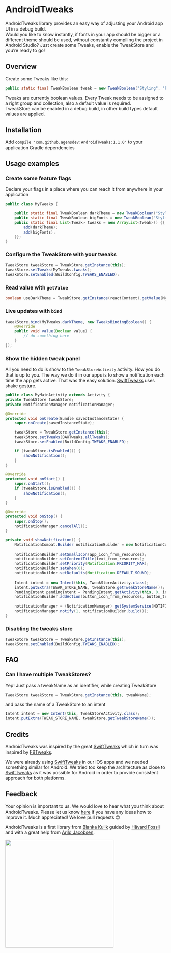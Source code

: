 # AndroidTweaks

AndroidTweaks library provides an easy way of adjusting your Android app UI in a debug build.  
Would you like to know instantly, if fonts in your app should be bigger or a different theme should be used, without constantly compiling the project in Android Studio? Just create some Tweaks, enable the TweakStore and you’re ready to go!

## Overview

Create some Tweaks like this:

```java
public static final TweakBoolean tweak = new TweakBoolean("Styling", "Fonts", "Big", false);
```

Tweaks are currently boolean values. Every Tweak needs to be assigned to a right group and collection, also a default value is required.  
TweakStore can be enabled in a debug build, in other build types default values are applied.

## Installation

Add `compile 'com.github.agensdev:AndroidTweaks:1.1.0'` to your application Gradle dependencies

## Usage examples

### Create some feature flags

Declare your flags in a place where you can reach it from anywhere in your application
```java
public class MyTweaks {

    public static final TweakBoolean darkTheme = new TweakBoolean("Styling", "Theme", "Dark", false);
    public static final TweakBoolean bigFonts = new TweakBoolean("Styling", "Fonts", "Big", true);
    public static final List<Tweak> tweaks = new ArrayList<Tweak>() {{
        add(darkTheme);
        add(bigFonts);
    }};
}
```

### Configure the TweakStore with your tweaks

```java
TweakStore tweakStore = TweakStore.getInstance(this);
tweakStore.setTweaks(MyTweaks.tweaks);
tweakStore.setEnabled(BuildConfig.TWEAKS_ENABLED);
```

### Read value with `getValue`
```java
boolean useDarkTheme = TweakStore.getInstance(reactContext).getValue(MyTweaks.darkTheme)
```

### Live updates with `bind`

```java
tweakStore.bind(MyTweaks.darkTheme, new TweaksBindingBoolean() {
    @Override
    public void value(Boolean value) {
        // do something here
    }
});
```

### Show the hidden tweak panel

All you need to do is show to the `TweakStoreActivity` activity. How you do that is up to you. The way we do it in our apps is to show a notification each time the app gets active. That was the easy solution. [SwiftTweaks](https://github.com/Khan/SwiftTweaks) uses shake gesture. 

```java
public class MyMainActivity extends Activity {
private TweakStore tweakStore;
private NotificationManager notificationManager;

@Override
protected void onCreate(Bundle savedInstanceState) {
    super.onCreate(savedInstanceState);

    tweakStore = TweakStore.getInstance(this);
    tweakStore.setTweaks(BAXTweaks.allTweaks);
    tweakStore.setEnabled(BuildConfig.TWEAKS_ENABLED);

    if (tweakStore.isEnabled()) {
        showNotification();
    }
}

@Override
protected void onStart() {
    super.onStart();
    if (tweakStore.isEnabled()) {
        showNotification();
    }
}

@Override
protected void onStop() {
    super.onStop();
    notificationManager.cancelAll();
}

private void showNotification() {
    NotificationCompat.Builder notificationBuilder = new NotificationCompat.Builder(this);
    
    notificationBuilder.setSmallIcon(app_icon_from_resources);
    notificationBuilder.setContentTitle(text_from_resources);
    notificationBuilder.setPriority(Notification.PRIORITY_MAX);
    notificationBuilder.setWhen(0);
    notificationBuilder.setDefaults(Notification.DEFAULT_SOUND);
    
    Intent intent = new Intent(this, TweakStoreActivity.class);
    intent.putExtra(TWEAK_STORE_NAME, tweakStore.getTweakStoreName());
    PendingIntent pendingIntent = PendingIntent.getActivity(this, 0, intent, PendingIntent.FLAG_UPDATE_CURRENT);
    notificationBuilder.addAction(button_icon_from_resources, button_text_from_resources, pendingIntent);
    
    notificationManager = (NotificationManager) getSystemService(NOTIFICATION_SERVICE);
    notificationManager.notify(1, notificationBuilder.build());
}
```


### Disabling the tweaks store

```java
TweakStore tweakStore = TweakStore.getInstance(this);
tweakStore.setEnabled(BuildConfig.TWEAKS_ENABLED);
```

## FAQ

### Can I have multiple TweakStores?

Yep! Just pass a tweakName as an identifier, while creating TweakStore
```java
TweakStore tweakStore = TweakStore.getInstance(this, tweakName);
```

and pass the name of a TweakStore to an intent
```java
Intent intent = new Intent(this, TweakStoreActivity.class);
intent.putExtra(TWEAK_STORE_NAME, tweakStore.getTweakStoreName());
```

## Credits

AndroidTweaks was inspired by the great [SwiftTweaks](https://github.com/Khan/SwiftTweaks) which in turn was inspired by [FBTweaks](https://github.com/facebook/Tweaks/).

We were already using [SwiftTweaks](https://github.com/Khan/SwiftTweaks) in our iOS apps and we needed something similar for  Android. We tried too keep the architecture as close to [SwiftTweaks](https://github.com/Khan/SwiftTweaks) as it was possible for Android in order to provide consistent approach for both platforms.

## Feedback

Your opinion is important to us. We would love to hear what you think about AndroidTweaks. Please let us know [here](https://github.com/agensdev/AndroidTweaks/issues) if you have any ideas how to improve it. Much appreciated! We love pull requests :heart_eyes:

AndroidTweaks is a first library from [Blanka Kulik](https://github.com/blashca) guided by [Håvard Fossli](https://github.com/hfossli) and with a great help from [Arild Jacobsen](https://github.com/Ehyeh-Asher-Ehyeh).

[<img src="http://static.agens.no/images/agens_logo_w_slogan_avenir_medium.png" width="340" />](http://agens.no/)
